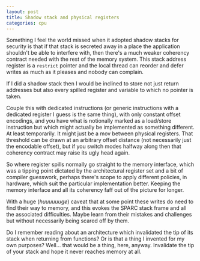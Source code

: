 ```yaml
---
layout: post
title: Shadow stack and physical registers
categories: cpu
---
```

Something I feel the world missed when it adopted shadow stacks for
security is that if that stack is secreted away in a place the
application shouldn't be able to interfere with, then there's a much
weaker coherency contract needed with the rest of the memory system.
This stack address register is a `restrict` pointer and the local thread
can reorder and defer writes as much as it pleases and nobody can
complain.

If I did a shadow stack then I would be inclined to store not just
return addresses but also every spilled register and variable to which
no pointer is taken.

Couple this with dedicated instructions (or generic instructions with a
dedicated register I guess is the same thing), with only constant offset
encodings, and you have what is notionally marked as a load/store
instruction but which might actually be implemented as something
different.  At least temporarily.  It might just be a mov between
physical registers.  That threshold can be drawn at an arbitrary offset
distance (not necessarily just the encodable offset), but if you switch
modes halfway along then that coherency contract may raise its ugly head
again.

So where register spills normally go straight to the memory interface,
which was a tipping point dictated by the architectural register set and
a bit of compiler guesswork, perhaps there's scope to apply different
policies, in hardware, which suit the particular implementation better.
Keeping the memory interface and all its coherency faff out of the
picture for longer.

With a huge (_huuuuuuge_) caveat that at some point these writes do need
to find their way to memory, and this evokes the SPARC stack frame and
all the associated difficulties.  Maybe learn from their mistakes and
challenges but without necessarily being scared off by them.

Do I remember reading about an architecture which invalidated the tip of
its stack when returning from functions?  Or is that a thing I invented
for my own purposes?  Well... that would be a thing, here, anyway.
Invalidate the tip of your stack and hope it never reaches memory at all.
